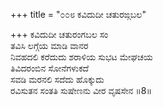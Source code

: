 +++
title = "೦೦೮ ಕವಿದುದೀ ಚತುರಙ್ಗಬಲ"

+++
ಕವಿದುದೀ ಚತುರಂಗಬಲ ಸಂ  
ತವಿಸಿ ಲಗ್ಗೆಯ ಮಾಡಿ ವಾನರ   
ನಿವಹದಲಿ ಕರೆದುದು ಶರಾಳಿಯ ಸುಭಟ ಮೇಘಚಯ  
ತಿವಿದರಂಬಿನ ಸೋನೆಗಳುಕದೆ  
ಸವಡಿ ಮರನಲಿ ಸದೆದು ಹೊಕ್ಕುದು   
ರವಿಸುತನ ಸಂತತಿ ಸುಷೇಣನು ವೀರ ವೃಷಸೇನ     ॥8॥